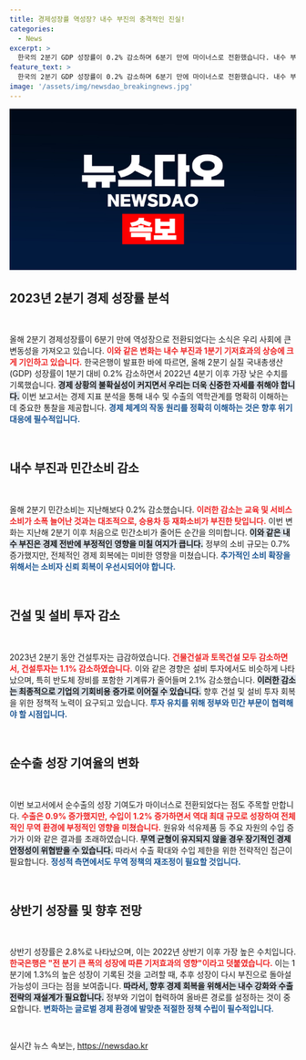 ```yaml
---
title: 경제성장률 역성장? 내수 부진의 충격적인 진실!
categories:
  - News
excerpt: >
  한국의 2분기 GDP 성장률이 0.2% 감소하며 6분기 만에 마이너스로 전환했습니다. 내수 부진과 수출 증가 둔화가 주요 원인으로 작용, 경제의 불확실성이 커지고 있습니다. 지금 어떤 일이 벌어지고 있는지 확인해보세요!
feature_text: >
  한국의 2분기 GDP 성장률이 0.2% 감소하며 6분기 만에 마이너스로 전환했습니다. 내수 부진과 수출 증가 둔화가 주요 원인으로 작용, 경제의 불확실성이 커지고 있습니다. 지금 어떤 일이 벌어지고 있는지 확인해보세요!
image: '/assets/img/newsdao_breakingnews.jpg'
---
```


<p><img src="/assets/img/newsdao_breakingnews.jpg" alt="flaretime 속보" /></p>

<h2 data-ke-size="size26">2023년 2분기 경제 성장률 분석</h2>

<p data-ke-size="size16">&nbsp;</p>

<p>올해 2분기 경제성장률이 6분기 만에 역성장으로 전환되었다는 소식은 우리 사회에 큰 변동성을 가져오고 있습니다. <b><span style="color: #ee2323;">이와 같은 변화는 내수 부진과 1분기 기저효과의 상승에 크게 기인하고 있습니다.</span></b> 한국은행이 발표한 바에 따르면, 올해 2분기 실질 국내총생산(GDP) 성장률이 1분기 대비 0.2% 감소하면서 2022년 4분기 이후 가장 낮은 수치를 기록했습니다. <b><span style="background-color: #21538527;">경제 상황의 불확실성이 커지면서 우리는 더욱 신중한 자세를 취해야 합니다.</span></b> 이번 보고서는 경제 지표 분석을 통해 내수 및 수출의 역학관계를 명확히 이해하는 데 중요한 통찰을 제공합니다. <b><span style="color: #1a5490;">경제 체계의 작동 원리를 정확히 이해하는 것은 향후 위기 대응에 필수적입니다.</span></b></p>

<p data-ke-size="size16">&nbsp;</p>

<h2 data-ke-size="size26">내수 부진과 민간소비 감소</h2>

<p data-ke-size="size16">&nbsp;</p>

<p>올해 2분기 민간소비는 지난해보다 0.2% 감소했습니다. <b><span style="color: #ee2323;">이러한 감소는 교육 및 서비스 소비가 소폭 늘어난 것과는 대조적으로, 승용차 등 재화소비가 부진한 탓입니다.</span></b> 이번 변화는 지난해 2분기 이후 처음으로 민간소비가 줄어든 순간을 의미합니다. <b><span style="background-color: #21538527;">이와 같은 내수 부진은 경제 전반에 부정적인 영향을 미칠 여지가 큽니다.</span></b> 정부의 소비 규모는 0.7% 증가했지만, 전체적인 경제 회복에는 미비한 영향을 미쳤습니다. <b><span style="color: #1a5490;">추가적인 소비 확장을 위해서는 소비자 신뢰 회복이 우선시되어야 합니다.</span></b></p>

<p data-ke-size="size16">&nbsp;</p>

<h2 data-ke-size="size26">건설 및 설비 투자 감소</h2>

<p data-ke-size="size16">&nbsp;</p>

<p>2023년 2분기 동안 건설투자는 급감하였습니다. <b><span style="color: #ee2323;">건물건설과 토목건설 모두 감소하면서, 건설투자는 1.1% 감소하였습니다.</span></b> 이와 같은 경향은 설비 투자에서도 비슷하게 나타났으며, 특히 반도체 장비를 포함한 기계류가 줄어들며 2.1% 감소했습니다. <b><span style="background-color: #21538527;">이러한 감소는 최종적으로 기업의 기회비용 증가로 이어질 수 있습니다.</span></b> 향후 건설 및 설비 투자 회복을 위한 정책적 노력이 요구되고 있습니다. <b><span style="color: #1a5490;">투자 유치를 위해 정부와 민간 부문이 협력해야 할 시점입니다.</span></b></p>

<p data-ke-size="size16">&nbsp;</p>

<h2 data-ke-size="size26">순수출 성장 기여율의 변화</h2>

<p data-ke-size="size16">&nbsp;</p>

<p>이번 보고서에서 순수출의 성장 기여도가 마이너스로 전환되었다는 점도 주목할 만합니다. <b><span style="color: #ee2323;">수출은 0.9% 증가했지만, 수입이 1.2% 증가하면서 역대 최대 규모로 성장하여 전체적인 무역 환경에 부정적인 영향을 미쳤습니다.</span></b> 원유와 석유제품 등 주요 자원의 수입 증가가 이와 같은 결과를 초래하였습니다. <b><span style="background-color: #21538527;">무역 균형이 유지되지 않을 경우 장기적인 경제 안정성이 위협받을 수 있습니다.</span></b> 따라서 수출 확대와 수입 제한을 위한 전략적인 접근이 필요합니다. <b><span style="color: #1a5490;">정성적 측면에서도 무역 정책의 재조정이 필요할 것입니다.</span></b></p>

<p data-ke-size="size16">&nbsp;</p>

<h2 data-ke-size="size26">상반기 성장률 및 향후 전망</h2>

<p data-ke-size="size16">&nbsp;</p>

<p>상반기 성장률은 2.8%로 나타났으며, 이는 2022년 상반기 이후 가장 높은 수치입니다. <b><span style="color: #ee2323;">한국은행은 "전 분기 큰 폭의 성장에 따른 기저효과의 영향"이라고 덧붙였습니다.</span></b> 이는 1분기에 1.3%의 높은 성장이 기록된 것을 고려할 때, 추후 성장이 다시 부진으로 돌아설 가능성이 크다는 점을 보여줍니다. <b><span style="background-color: #21538527;">따라서, 향후 경제 회복을 위해서는 내수 강화와 수출 전략의 재설계가 필요합니다.</span></b> 정부와 기업이 협력하여 올바른 경로를 설정하는 것이 중요합니다. <b><span style="color: #1a5490;">변화하는 글로벌 경제 환경에 발맞춘 적절한 정책 수립이 필수적입니다.</span></b></p>

<p data-ke-size="size16">&nbsp;</p>
실시간 뉴스 속보는, <a href="https://newsdao.kr" rel="dofollow">https://newsdao.kr</a>


